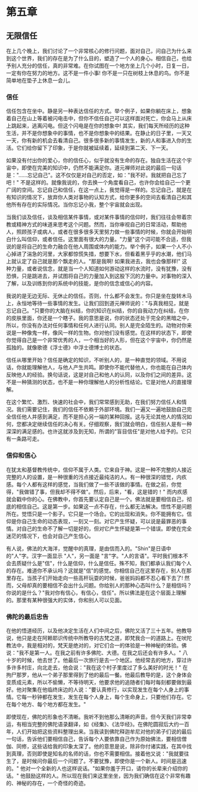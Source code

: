 # 第五章

## 无限信任
在上几个晚上，我们讨论了一个非常核心的修行问题，面对自己，问自己为什么来到这个世界，我们的存在是为了什么目的，塑造了一个人的身心。相信自己，也给予别人充分的信任，真的非常难。在你试图在一个地方坐上几个小时，日复一日，一定有你在努力的地方。这不是一件小事! 你不是一只在树枝上休息的鸟。你不是简单地在垫子上休息一会儿。

### 信任
信任包含在坐中。静是另一种表达信任的方式。举个例子，如果你躺在床上，想象着自己在山上等着被闪电击中，但你不信任自己可以这样面对死亡，你会马上从床上跳起来，逃离闪电。但这个闪电是在你的想象中! 其实，我们每天所经历的这种生活，并不是你想象中的事情，也不是你想象中的结果。在静止的日子里，一天又一天，你有新的机会去看清自己。很多很多新的事情发生，新的人和事进入你的生活。它们给你留下了印象，于是你就被延续着，延续到第二天、下一天。

如果没有付出你的爱心，你的信任心，似乎就没有生命的存在。独自生活在这个宇宙中，即使在完美的知识中，仍然不能满足你。道元禅师对此说的最后一句话是："......忘记自己"。这不仅仅是对自己的否定，如："我不好。我就把自己忘了吧！" 不是这样的。就像我说的，你去换一个角度看自己，也许你会给自己一个更广阔的空间。忘记自己和信任，在这一点上，我觉得是一样的。忘记自己，就是在有知识的情况下，放弃你人类对事物的认知方式，给你更多的空间去看清自己和其他所有存在的实际情况。当你忘记小我，整个宇宙就会出现。

当我们谈及信任，谈及相信某件事情，或对某件事情的信仰时，我们往往会带着宗教或精神方式的味道来思考这个问题。然而，当你审视自己的日常活动，帮助他人，照顾孩子或病人，或者在很多很多天里努力做一些事情的时候，你就会开始明白什么叫信仰，或者信任。这里面有很大的力量。"力量"这个词可能不合适，但我说的是将自己的生命力融合在他人周围或体内的能力。举个例子，如果一个人不小心掉进了湍急的河里，大家都惊慌失措，想要下水，但看着黑乎乎的水潮，他们马上就认定了自己就是那个飘走的人。"那是我啊! 如果我进去，我也会像那样!" 这种力量，或者说信念，就是当一个人知道如何游动这样的水流时，没有犹豫，没有恐惧，只是跳进去，并试图将自己的力量加入到这股下沉的力量中。对事物的深入了解，以及训练到你的系统中的技能，是你的信念或信心的内容。

我说的是无边无际、无休止的信任。否则，什么都不会发生。你只是坐在旋转木马上，永恒地等待一些事情的发生。让我们回到道元禅师说的："与真我相见，就是忘记自己。"只要你的大脑在纠结，你的知识在纠结，你的自我动力在纠结，在你的皮肤里面，你还是一个瞎子。我的意思是说，你的状态还处于完全的黑暗之中，所以，你没有办法对任何事情和任何人进行认同。别人是完全陌生的。动物对你来说是一种像鬼一样，像风一样的生物。你对他们没有感觉。在这样的状态下，即使你觉得自己是一个非常优秀的人，一个相当好的人形，但在这个宇宙中，你仍然是孤独的。就像歌德《浮士德》中浮士德博士的状态。

信任从哪里开始？信任是确定的知识，不听别人的，是一种直觉的领域。不用说话，你就能理解他人，与他人产生共鸣。即使你不能代替他人，你也能在自己体内反映他人的经验。换句话说，这是对自己和他人的认同，以及你们之间的差异。这不是一种猜测的状态，也不是一种你理解他人的分析性结论。它是对他人的直接理解。

在这个繁忙、激烈、快速的社会中，我们常常感到无助，在我们努力信任人和情况。我们需要记住，我们的信任不依赖于外部环境。我们一遍又一遍地鼓励自己完全信任他人并感到满足，而不是担心另一端的某种回报。这与无论其他人的情况如何，您都决定继续信任的决心有关。仔细观察，我们就会明白，信任别人是有一种深深的满足感的。也许这就涉及到无知，所谓的"盲目信任"是对他人给予的。它只有一条路可走。

### 信仰和信心
在犹太和基督教传统中，信仰不属于人类。它来自于神。这是一种不完整的人接近完整的人的设置，是一种很重的污点接近最纯洁的人。有一种很深的错觉，内疚感。每个人都有这样的感觉，当我们做了一些不该做的事情。在做之前，你觉得，"我做错了事，但我却不得不做"。然后，后来，"看，这是错的！" 而内疚感就会戳中你的心。在佛教中，你首先要认定自己是一个。佛法就是要相信自己，彻底的相信自己。这是第一步。如果这一点不存在，什么都无法解决。悟性不是问题所在。觉悟只是一个影子。它只是一个场合。它的出现和消失。你不能拥有它。信仰是你自己生命的动态表现，一刻又一刻。对它产生怀疑，可以说是最罪恶的事情。对自己的生命不了解一切是好的，但对它产生怀疑是第一个错误。即使在完全迷茫的情况下，也会对自己产生信心。

有人说，佛法的大海洋，觉醒中的真理，是由信而入的。"Shin"是日语中的"人"字。汉字一面显示 "人"，另一面是 "言"字。"人的言语"。平时我们根本不会去质疑什么是"信"，什么是信仰，什么是信任。殊不知，我们都承认我们每个人的存在。难道你不承认吗？这就是"信"的感觉。你相信自己在这里存在，别人在那里存在。当孩子们开始走向一些高杆玩耍的时候，爸爸妈妈都不忍心看下去了! 然而，父母却真的要相信不会出什么问题。你给别人的那种心态叫什么？是相信吗？你说的是什么？"我对你有信心，有信心，信任"。所以佛法是在这个层面上理解的。那里有某种很强大的实体，你和别人可以见面。

### 佛陀的最后忠告
在他的悟道经历，以及他决定生活在人们中间之后，佛陀又活了三十五年。他教导说，他只是走在阿赖耶识传统中所教导的古梵之道，即梵我合一的道路上。在吠陀教法中，我是相对的，梵天是绝对的，对它们合一的体验是一种神秘的体验。佛说："我不是第一人。在我之前有许多佛陀、大德。在我之后还会有许多人。" 八十岁的时候，他去世了。他最后一次旅行是去一个地区。他经常去的地方，穿过许多许多村庄，向北走去，他会说："我在这个村子里度过了多么美好的时光！" 在拘尸那罗，他从一个弟子那里得到了他的最后一餐。他最后教导的是，这个身体会变质成元素，所以不偷懒，不等待明天，他要求他的追随者们每时每刻都要做到最好。他对聚集在他临终床边的人说："要认真修行，以实现发生在每个人身上的事情。它每一秒钟都在发生，发生在每个人身上，每个生命身上，只要他们存在。它在每个地方、每个地方都在发生。"

即使现在，佛陀的形象也不清晰。我听不到他那么清晰的声音。但今天我们非常幸运，有相当完整的佛陀语录翻译，如《经集》、《法华经》。在佛陀圆寂后大约一百年，人们开始把这些资料整理出来。当我读到佛陀释迦牟尼对他的弟子们说的最后一句话，告诉他们要相信自己，告诉每个人要依靠自己作为原始佛法，要相信僧伽、同修，这些话给我的印象太深了。他的意思是说，除非你付诸实践，在其中找到真理，否则即使是知名的名师的话，你也不需要相信。接着他又说："我就要往生了，是时候问你最后一个问题了。不要犹豫，即使你是一个新人。时间是迅速的。" 他对一个全新的人也这样说话。"如果你羞于开口，请你的长辈来介绍你的话。" 他鼓励这样的人。所以现在我们来这里坐坐，因为我们确信在这个非常有趣的、神秘的存在，一个奇怪的奇迹。
